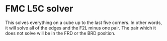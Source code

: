 # FMC L5C solver

This solves everything on a cube up to the last five corners. In other words, it will solve all of the edges and the F2L minus one pair. The pair which it does not solve will be in the FRD or the BRD position.
